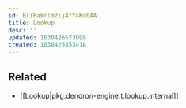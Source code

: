 ```yaml
---
id: BliBakrlm2ij4fY4Kq0AA
title: Lookup
desc: ''
updated: 1630426573098
created: 1630425853418
---
```


## Related
- [[Lookup|pkg.dendron-engine.t.lookup.internal]]


